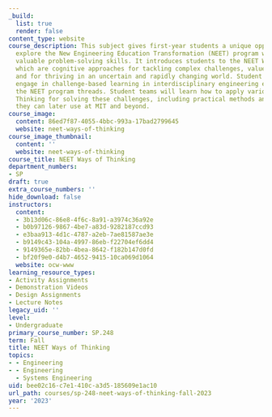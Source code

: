 ```yaml
---
_build:
  list: true
  render: false
content_type: website
course_description: This subject gives first-year students a unique opportunity to
  explore the New Engineering Education Transformation (NEET) program while acquiring
  valuable problem-solving skills. It introduces students to the NEET Ways of Thinking,
  which are cognitive approaches for tackling complex challenges, valued by industry
  and for thriving in an uncertain and rapidly changing world. Student teams will
  engage in challenge-based learning in interdisciplinary engineering education via
  the NEET program threads. Student teams will learn how to apply various Ways of
  Thinking for solving these challenges, including practical methods and tools which
  they can later use at MIT and beyond.
course_image:
  content: 86ed7f87-4055-4bbc-993a-17bad2799645
  website: neet-ways-of-thinking
course_image_thumbnail:
  content: ''
  website: neet-ways-of-thinking
course_title: NEET Ways of Thinking
department_numbers:
- SP
draft: true
extra_course_numbers: ''
hide_download: false
instructors:
  content:
  - 3b13d06c-86e8-4f6c-8a91-a3974c36a92e
  - b0b97126-9867-4be7-a83d-9282187ccd93
  - e3baa913-4d1c-4787-a2eb-7ae81587ae3e
  - b9149c43-104a-4997-86eb-f22704ef6dd4
  - 9149365e-82bb-4bea-8642-f182b147d0fd
  - bf20f9e0-d4b7-4652-9415-10ca069d1064
  website: ocw-www
learning_resource_types:
- Activity Assignments
- Demonstration Videos
- Design Assignments
- Lecture Notes
legacy_uid: ''
level:
- Undergraduate
primary_course_number: SP.248
term: Fall
title: NEET Ways of Thinking
topics:
- - Engineering
- - Engineering
  - Systems Engineering
uid: bee02c16-c7e1-410c-a3d5-185609e1ac10
url_path: courses/sp-248-neet-ways-of-thinking-fall-2023
year: '2023'
---
```

